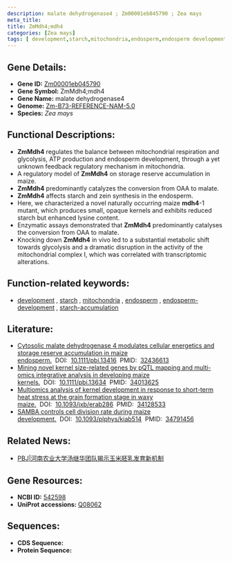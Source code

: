 ```yaml
---
description: malate dehydrogenase4 ; Zm00001eb045790 ; Zea mays
meta_title:
title: ZmMdh4;mdh4
categories: [Zea mays]
tags: [ development,starch,mitochondria,endosperm,endosperm development,starch accumulation ]
---
```


## Gene Details:
- **Gene ID:**	[Zm00001eb045790](https://www.maizegdb.org/gene_center/gene/Zm00001eb045790)
- **Gene Symbol:** ZmMdh4;mdh4
- **Gene Name:** malate dehydrogenase4
- **Genome:** [Zm-B73-REFERENCE-NAM-5.0](https://www.maizegdb.org/genome/assembly/Zm-B73-REFERENCE-NAM-5.0)
- **Species:** *Zea mays*

## Functional Descriptions:
   - **ZmMdh4** regulates the balance between mitochondrial respiration and glycolysis, ATP production and endosperm development, through a yet unknown feedback regulatory mechanism in mitochondria.
   - A regulatory model of **ZmMdh4** on storage reserve accumulation in maize.
   - **ZmMdh4** predominantly catalyzes the conversion from OAA to malate.
   - **ZmMdh4** affects starch and zein synthesis in the endosperm.
   - Here, we characterized a novel naturally occurring maize **mdh4**-1 mutant, which produces small, opaque kernels and exhibits reduced starch but enhanced lysine content.
   - Enzymatic assays demonstrated that **ZmMdh4** predominantly catalyses the conversion from OAA to malate.
   - Knocking down **ZmMdh4** in vivo led to a substantial metabolic shift towards glycolysis and a dramatic disruption in the activity of the mitochondrial complex I, which was correlated with transcriptomic alterations.

## Function-related keywords:
- [development](/tags/development/)&nbsp;,&nbsp;[starch](/tags/starch/)&nbsp;,&nbsp;[mitochondria](/tags/mitochondria/)&nbsp;,&nbsp;[endosperm](/tags/endosperm/)&nbsp;,&nbsp;[endosperm-development](/tags/endosperm-development/)&nbsp;,&nbsp;[starch-accumulation](/tags/starch-accumulation/)

## Literature:
   - [Cytosolic malate dehydrogenase 4 modulates cellular energetics and storage reserve accumulation in maize endosperm.]( https://onlinelibrary.wiley.com/doi/10.1111/pbi.13416)&nbsp;&nbsp;DOI:&nbsp;&nbsp;[10.1111/pbi.13416](https://onlinelibrary.wiley.com/doi/10.1111/pbi.13416)&nbsp;&nbsp;PMID:&nbsp;&nbsp;[32436613](https://pubmed.ncbi.nlm.nih.gov/32436613/)
   - [Mining novel kernel size-related genes by pQTL mapping and multi-omics integrative analysis in developing maize kernels.]( https://onlinelibrary.wiley.com/doi/10.1111/pbi.13634)&nbsp;&nbsp;DOI:&nbsp;&nbsp;[10.1111/pbi.13634](https://onlinelibrary.wiley.com/doi/10.1111/pbi.13634)&nbsp;&nbsp;PMID:&nbsp;&nbsp;[34013625](https://pubmed.ncbi.nlm.nih.gov/34013625/)
   - [Multiomics analysis of kernel development in response to short-term heat stress at the grain formation stage in waxy maize.]( https://academic.oup.com/jxb/article/72/18/6291/6299176)&nbsp;&nbsp;DOI:&nbsp;&nbsp;[10.1093/jxb/erab286](https://academic.oup.com/jxb/article/72/18/6291/6299176)&nbsp;&nbsp;PMID:&nbsp;&nbsp;[34128533](https://pubmed.ncbi.nlm.nih.gov/34128533/)
   - [SAMBA controls cell division rate during maize development.]( https://academic.oup.com/plphys/article/188/1/411/6427638)&nbsp;&nbsp;DOI:&nbsp;&nbsp;[10.1093/plphys/kiab514](https://academic.oup.com/plphys/article/188/1/411/6427638)&nbsp;&nbsp;PMID:&nbsp;&nbsp;[34791456](https://pubmed.ncbi.nlm.nih.gov/34791456/)

## Related News:
   - [PBJ|河南农业大学汤继华团队揭示玉米胚乳发育新机制](https://mp.weixin.qq.com/s?__biz=Mzg3MDEwNDEyMg==&mid=2247489293&idx=2&sn=6a862ac3973bf79e49cda5931d7c4d91&chksm=ce93ba58f9e4334e64829cbcbe8034c8c4659fadaa72bde8b7766f0eb097b05d9693fd905971&scene=27#wechat_redirect)

## Gene Resources:
- **NCBI ID:** [542598](https://www.ncbi.nlm.nih.gov/gene/?term=542598)
- **UniProt accessions:** [Q08062](https://www.uniprot.org/uniprotkb/Q08062/entry)



## Sequences:
- **CDS Sequence:**
- **Protein Sequence:**

